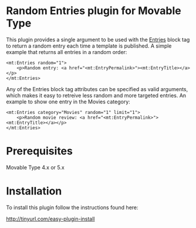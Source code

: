 # Random Entries plugin for Movable Type

This plugin provides a single argument to be used with the
[Entries](http://www.movabletype.org/documentation/appendices/tags/entries.html)
block tag to return a random entry each time a template is published. A simple
example that returns all entries in a random order:

    <mt:Entries random="1">
        <p>Random entry: <a href="<mt:EntryPermalink>"><mt:EntryTitle></a></p>
    </mt:Entries>

Any of the Entries block tag attributes can be specified as valid arguments,
which makes it easy to retreive less random and more targeted entries. An
example to show one entry in the Movies category:

    <mt:Entries category="Movies" random="1" limit="1">
        <p>Random movie review: <a href="<mt:EntryPermalink>"><mt:EntryTitle></a></p>
    </mt:Entries>


# Prerequisites

Movable Type 4.x or 5.x

# Installation

To install this plugin follow the instructions found here:

http://tinyurl.com/easy-plugin-install
